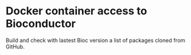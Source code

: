# Docker container access to Bioconductor 

Build and check with lastest Bioc version a list of packages cloned from GitHub.

